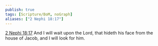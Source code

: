 ```yaml
---
publish: true
tags: [Scripture/BoM, noGraph]
aliases: ["2 Nephi 18:17"]
---
```

[2 Nephi 18:17](https://churchofjesuschrist.org/study/scriptures/bofm/2-ne/18?lang=eng&id=p17#p17) And I will wait upon the Lord, that hideth his face from the house of Jacob, and I will look for him.
